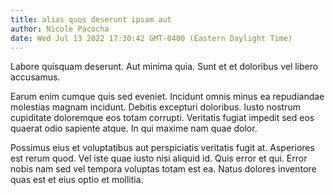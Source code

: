 ```yaml
---
title: alias quos deserunt ipsam aut
author: Nicole Pacocha
date: Wed Jul 13 2022 17:30:42 GMT-0400 (Eastern Daylight Time)
---
```

Labore quisquam deserunt. Aut minima quia. Sunt et et doloribus vel libero accusamus.

 Earum enim cumque quis sed eveniet. Incidunt omnis minus ea repudiandae molestias magnam incidunt. Debitis excepturi doloribus. Iusto nostrum cupiditate doloremque eos totam corrupti. Veritatis fugiat impedit sed eos quaerat odio sapiente atque. In qui maxime nam quae dolor.

 Possimus eius et voluptatibus aut perspiciatis veritatis fugit at. Asperiores est rerum quod. Vel iste quae iusto nisi aliquid id. Quis error et qui. Error nobis nam sed vel tempora voluptas totam est ea. Natus dolores inventore quas est et eius optio et mollitia.